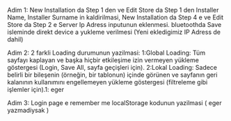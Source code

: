 Adim 1:
New Installation da Step 1 den ve Edit Store da Step 1 den Installer Name, Installer Surname in kaldirilmasi, New Installation da Step 4 e ve Edit Store da Step 2 e Server Ip Adress inputunun eklenmesi. bluetoothda Save isleminde direkt device a yukleme verilmesi (Yeni ekledigimiz IP Adress de dahil)

Adim 2:
2 farkli Loading durumunun yazilmasi:
1:Global Loading: Tüm sayfayı kaplayan ve başka hiçbir etkileşime izin vermeyen yükleme göstergesi (Login, Save All, sayfa geçişleri için).
2:Lokal Loading: Sadece belirli bir bileşenin (örneğin, bir tablonun) içinde görünen ve sayfanın geri kalanının kullanımını engellemeyen yükleme göstergesi (filtreleme gibi işlemler için).1: eger

Adim 3:
Login page e remember me localStorage kodunun yazilmasi ( eger yazmadiysak )
